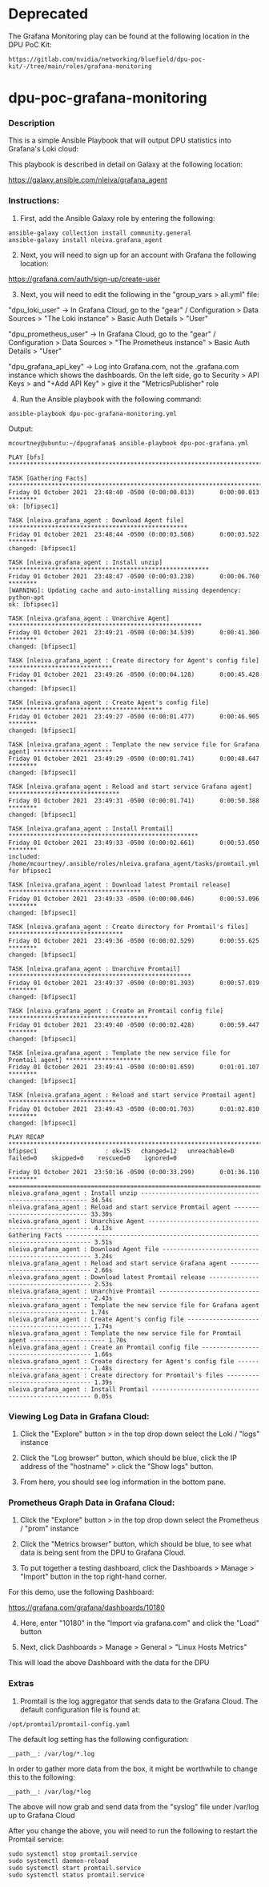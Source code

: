 # Deprecated

The Grafana Monitoring play can be found at the following location in the DPU PoC Kit:
```
https://gitlab.com/nvidia/networking/bluefield/dpu-poc-kit/-/tree/main/roles/grafana-monitoring
```

# dpu-poc-grafana-monitoring

### Description

This is a simple Ansible Playbook that will output DPU statistics into Grafana's Loki cloud:

This playbook is described in detail on Galaxy at the following location:

https://galaxy.ansible.com/nleiva/grafana_agent

### Instructions:

1. First, add the Ansible Galaxy role by entering the following:

```
ansible-galaxy collection install community.general
ansible-galaxy install nleiva.grafana_agent
```

2. Next, you will need to sign up for an account with Grafana the following location:

https://grafana.com/auth/sign-up/create-user

3. Next, you will need to edit the following in the "group_vars > all.yml" file:

"dpu_loki_user" -> In Grafana Cloud, go to the "gear" / Configuration > Data Sources > "The Loki instance" > Basic Auth Details > "User"

"dpu_prometheus_user" -> In Grafana Cloud, go to the "gear" / Configuration > Data Sources > "The Prometheus instance" > Basic Auth Details > "User"

"dpu_grafana_api_key" -> Log into Grafana.com, not the <org>.grafana.com instance which shows the dashboards. On the left side, go to Security > API Keys > and "+Add API Key" > give it the "MetricsPublisher" role

4. Run the Ansible playbook with the following command:

```
ansible-playbook dpu-poc-grafana-monitoring.yml
```

Output:

```
mcourtney@ubuntu:~/dpugrafana$ ansible-playbook dpu-poc-grafana.yml

PLAY [bfs] *****************************************************************************************

TASK [Gathering Facts] *****************************************************************************
Friday 01 October 2021  23:48:40 -0500 (0:00:00.013)       0:00:00.013 ********
ok: [bfipsec1]

TASK [nleiva.grafana_agent : Download Agent file] **************************************************
Friday 01 October 2021  23:48:44 -0500 (0:00:03.508)       0:00:03.522 ********
changed: [bfipsec1]

TASK [nleiva.grafana_agent : Install unzip] ********************************************************
Friday 01 October 2021  23:48:47 -0500 (0:00:03.238)       0:00:06.760 ********
[WARNING]: Updating cache and auto-installing missing dependency: python-apt
ok: [bfipsec1]

TASK [nleiva.grafana_agent : Unarchive Agent] ******************************************************
Friday 01 October 2021  23:49:21 -0500 (0:00:34.539)       0:00:41.300 ********
changed: [bfipsec1]

TASK [nleiva.grafana_agent : Create directory for Agent's config file] *****************************
Friday 01 October 2021  23:49:26 -0500 (0:00:04.128)       0:00:45.428 ********
changed: [bfipsec1]

TASK [nleiva.grafana_agent : Create Agent's config file] *******************************************
Friday 01 October 2021  23:49:27 -0500 (0:00:01.477)       0:00:46.905 ********
changed: [bfipsec1]

TASK [nleiva.grafana_agent : Template the new service file for Grafana agent] **********************
Friday 01 October 2021  23:49:29 -0500 (0:00:01.741)       0:00:48.647 ********
changed: [bfipsec1]

TASK [nleiva.grafana_agent : Reload and start service Grafana agent] *******************************
Friday 01 October 2021  23:49:31 -0500 (0:00:01.741)       0:00:50.388 ********
changed: [bfipsec1]

TASK [nleiva.grafana_agent : Install Promtail] *****************************************************
Friday 01 October 2021  23:49:33 -0500 (0:00:02.661)       0:00:53.050 ********
included: /home/mcourtney/.ansible/roles/nleiva.grafana_agent/tasks/promtail.yml for bfipsec1

TASK [nleiva.grafana_agent : Download latest Promtail release] *************************************
Friday 01 October 2021  23:49:33 -0500 (0:00:00.046)       0:00:53.096 ********
changed: [bfipsec1]

TASK [nleiva.grafana_agent : Create directory for Promtail's files] ********************************
Friday 01 October 2021  23:49:36 -0500 (0:00:02.529)       0:00:55.625 ********
changed: [bfipsec1]

TASK [nleiva.grafana_agent : Unarchive Promtail] ***************************************************
Friday 01 October 2021  23:49:37 -0500 (0:00:01.393)       0:00:57.019 ********
changed: [bfipsec1]

TASK [nleiva.grafana_agent : Create an Promtail config file] ***************************************
Friday 01 October 2021  23:49:40 -0500 (0:00:02.428)       0:00:59.447 ********
changed: [bfipsec1]

TASK [nleiva.grafana_agent : Template the new service file for Promtail agent] *********************
Friday 01 October 2021  23:49:41 -0500 (0:00:01.659)       0:01:01.107 ********
changed: [bfipsec1]

TASK [nleiva.grafana_agent : Reload and start service Promtail agent] ******************************
Friday 01 October 2021  23:49:43 -0500 (0:00:01.703)       0:01:02.810 ********
changed: [bfipsec1]

PLAY RECAP *****************************************************************************************
bfipsec1                   : ok=15   changed=12   unreachable=0    failed=0    skipped=0    rescued=0    ignored=0

Friday 01 October 2021  23:50:16 -0500 (0:00:33.299)       0:01:36.110 ********
===============================================================================
nleiva.grafana_agent : Install unzip ------------------------------------------------------- 34.54s
nleiva.grafana_agent : Reload and start service Promtail agent ----------------------------- 33.30s
nleiva.grafana_agent : Unarchive Agent ------------------------------------------------------ 4.13s
Gathering Facts ----------------------------------------------------------------------------- 3.51s
nleiva.grafana_agent : Download Agent file -------------------------------------------------- 3.24s
nleiva.grafana_agent : Reload and start service Grafana agent ------------------------------- 2.66s
nleiva.grafana_agent : Download latest Promtail release ------------------------------------- 2.53s
nleiva.grafana_agent : Unarchive Promtail --------------------------------------------------- 2.43s
nleiva.grafana_agent : Template the new service file for Grafana agent ---------------------- 1.74s
nleiva.grafana_agent : Create Agent's config file ------------------------------------------- 1.74s
nleiva.grafana_agent : Template the new service file for Promtail agent --------------------- 1.70s
nleiva.grafana_agent : Create an Promtail config file --------------------------------------- 1.66s
nleiva.grafana_agent : Create directory for Agent's config file ----------------------------- 1.48s
nleiva.grafana_agent : Create directory for Promtail's files -------------------------------- 1.39s
nleiva.grafana_agent : Install Promtail ----------------------------------------------------- 0.05s
```

### Viewing Log Data in Grafana Cloud:

1. Click the "Explore" button > in the top drop down select the Loki / "logs" instance

2. Click the "Log browser" button, which should be blue, click the IP address of the "hostname" > click the "Show logs" button.

3. From here, you should see log information in the bottom pane.

### Prometheus Graph Data in Grafana Cloud:

1. Click the "Explore" button > in the top drop down select the Prometheus / "prom" instance

2. Click the "Metrics browser" button, which should be blue, to see what data is being sent from the DPU to Grafana Cloud.

3. To put together a testing dashboard, click the Dashboards > Manage > "Import" button in the top right-hand corner.

For this demo, use the following Dashboard:

https://grafana.com/grafana/dashboards/10180

4. Here, enter "10180" in the "Import via grafana.com" and click the "Load" button

5. Next, click Dashboards > Manage > General > "Linux Hosts Metrics"

This will load the above Dashboard with the data for the DPU

### Extras

1. Promtail is the log aggregator that sends data to the Grafana Cloud. The default configuration file is found at:

```
/opt/promtail/promtail-config.yaml
```

The default log setting has the following configuration:

```
__path__: /var/log/*.log
```

In order to gather more data from the box, it might be worthwhile to change this to the following:

```
__path__: /var/log/*log
```

The above will now grab and send data from the "syslog" file under /var/log up to Grafana Cloud

After you change the above, you will need to run the following to restart the Promtail service:

```
sudo systemctl stop promtail.service
sudo systemctl daemon-reload
sudo systemctl start promtail.service
sudo systemctl status promtail.service
```
